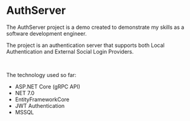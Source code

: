 # AuthServer

The AuthServer project is a demo created to demonstrate my skills as a software development engineer.

The project is an authentication server that supports both Local Authentication and External Social Login Providers.

<br/>

The technology used so far:
* ASP.NET Core (gRPC API)
* NET 7.0
* EntityFrameworkCore
* JWT Authentication
* MSSQL
